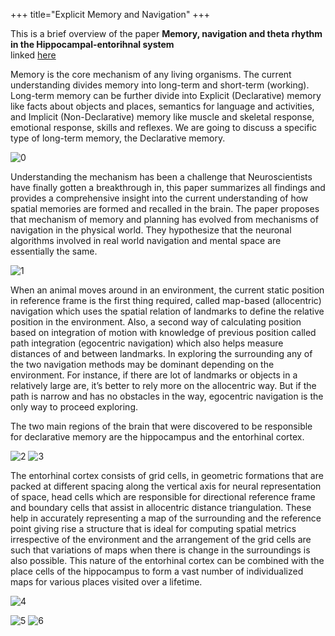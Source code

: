+++
title="Explicit Memory and Navigation"
+++

This is a brief overview of the paper **Memory, navigation and theta rhythm in the Hippocampal-entorihnal system**  
linked [here](https://www.researchgate.net/publication/235376121_Memory_navigation_and_theta_rhythm_in_the_hippocampal-entorhinal_system)

Memory is the core mechanism of any living organisms. The current understanding divides memory into long-term and short-term (working). 
Long-term memory can be further divide into Explicit (Declarative) memory like facts about objects and places, semantics for language and
activities, and Implicit (Non-Declarative) memory like muscle and skeletal response, emotional response, skills and reflexes. We are going 
to discuss a specific type of long-term memory, the Declarative memory. 

![0](/img/mn0.PNG)

Understanding the mechanism has been a challenge that Neuroscientists have finally gotten a breakthrough in, this paper summarizes all 
findings and provides a comprehensive insight into the current understanding of how spatial memories are formed and recalled in the brain. 
The paper proposes that mechanism of memory and planning has evolved from mechanisms of navigation in the physical world. They hypothesize 
that the neuronal algorithms involved in real world navigation and mental space are essentially the same.

![1](/img/mn2.jpg)

When an animal moves around in an environment, the current static position in reference frame is the first thing required, called map-based
(allocentric) navigation which uses the spatial relation of landmarks to define the relative position in the environment. Also, a second way
of calculating position based on integration of motion with knowledge of previous position called path integration (egocentric navigation) 
which also helps measure distances of and between landmarks. In exploring the surrounding any of the two navigation methods may be dominant
depending on the environment. For instance, if there are lot of landmarks or objects in a relatively large are, it’s better to rely more on
the allocentric way. But if the path is narrow and has no obstacles in the way, egocentric navigation is the only way to proceed exploring.

The two main regions of the brain that were discovered to be responsible for declarative memory are the hippocampus and the entorhinal 
cortex. 

![2](/img/mn1.jpg)
![3](/img/mn2.png)

The entorhinal cortex consists of grid cells, in geometric formations that are packed at different spacing along the vertical axis for 
neural representation of space, head cells which are responsible for directional reference frame and boundary cells that assist in 
allocentric distance triangulation. These help in accurately representing a map of the surrounding and the reference point giving rise a 
structure that is ideal for computing spatial metrics irrespective of the environment and the arrangement of the grid cells are such that 
variations of maps when there is change in the surroundings is also possible. This nature of the entorhinal cortex can be combined with 
the place cells of the hippocampus to form a vast number of individualized maps for various places visited over a lifetime.

![4](/img/mn3.png)

![5](/img/mn4.png)
![6](/img/mn5.png)
